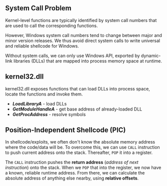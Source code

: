 ## System Call Problem
Kernel-level functions are typically identified by system call numbers that are used to call the
corresponding functions. 

However, Windows system call numbers tend to change between major and minor version releases. We thus avoid direct system calls to write universal and reliable shellcode for Windows.

Without system calls, we can only use Windows API, exported by dynamic-link libraries (DLLs) that are mapped into process memory space at runtime.

## kernel32.dll

kernel32.dll exposes functions that can load DLLs into process space, locate the functions and invoke them.

- **_LoadLibraryA_** - load DLLs
- **_GetModuleHandleA_** - get base address of already-loaded DLL
- **_GetProcAddress_** - resolve symbols

## Position-Independent Shellcode (PIC)
In shellcode/exploits, we often don't know the absolute memory address where the code/data will be. To overcome this, we can use `CALL` instruction to push current address onto the stack. Thereafter, `POP` it into a register.

The `CALL` instruction pushes the **return address** (_address of next instruction_) onto the stack. When we `POP` that into the register, we now have a known, reliable runtime address. From there, we can calculate the absolute address of anything else nearby, using **relative offsets**.

